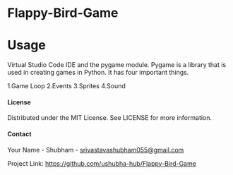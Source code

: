 # Flappy-Bird-Game


# Usage

Virtual Studio Code IDE and the pygame module. Pygame is a library that is used in creating games in Python. It has four important things.

1.Game Loop
2.Events
3.Sprites
4.Sound


#### License
Distributed under the MIT License. See LICENSE for more information.


#### Contact
Your Name - Shubham - srivastavashubham055@gmail.com

Project Link: https://github.com/ushubha-hub/Flappy-Bird-Game
